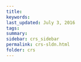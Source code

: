```yaml
---
title:  
keywords: 
last_updated: July 3, 2016
tags: 
summary: 
sidebar: crs_sidebar
permalink: crs-sldn.html
folder: crs
---
```


 

